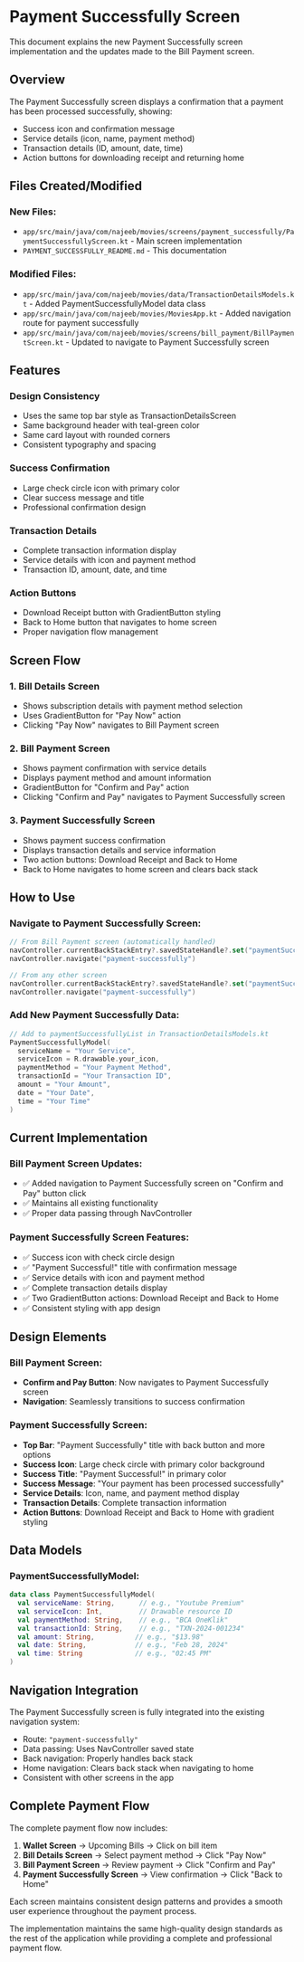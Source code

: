 # Payment Successfully Screen

This document explains the new Payment Successfully screen implementation and the updates made to the Bill Payment screen.

## Overview

The Payment Successfully screen displays a confirmation that a payment has been processed successfully, showing:
- Success icon and confirmation message
- Service details (icon, name, payment method)
- Transaction details (ID, amount, date, time)
- Action buttons for downloading receipt and returning home

## Files Created/Modified

### New Files:
- `app/src/main/java/com/najeeb/movies/screens/payment_successfully/PaymentSuccessfullyScreen.kt` - Main screen implementation
- `PAYMENT_SUCCESSFULLY_README.md` - This documentation

### Modified Files:
- `app/src/main/java/com/najeeb/movies/data/TransactionDetailsModels.kt` - Added PaymentSuccessfullyModel data class
- `app/src/main/java/com/najeeb/movies/MoviesApp.kt` - Added navigation route for payment successfully
- `app/src/main/java/com/najeeb/movies/screens/bill_payment/BillPaymentScreen.kt` - Updated to navigate to Payment Successfully screen

## Features

### Design Consistency
- Uses the same top bar style as TransactionDetailsScreen
- Same background header with teal-green color
- Same card layout with rounded corners
- Consistent typography and spacing

### Success Confirmation
- Large check circle icon with primary color
- Clear success message and title
- Professional confirmation design

### Transaction Details
- Complete transaction information display
- Service details with icon and payment method
- Transaction ID, amount, date, and time

### Action Buttons
- Download Receipt button with GradientButton styling
- Back to Home button that navigates to home screen
- Proper navigation flow management

## Screen Flow

### 1. Bill Details Screen
- Shows subscription details with payment method selection
- Uses GradientButton for "Pay Now" action
- Clicking "Pay Now" navigates to Bill Payment screen

### 2. Bill Payment Screen
- Shows payment confirmation with service details
- Displays payment method and amount information
- GradientButton for "Confirm and Pay" action
- Clicking "Confirm and Pay" navigates to Payment Successfully screen

### 3. Payment Successfully Screen
- Shows payment success confirmation
- Displays transaction details and service information
- Two action buttons: Download Receipt and Back to Home
- Back to Home navigates to home screen and clears back stack

## How to Use

### Navigate to Payment Successfully Screen:
```kotlin
// From Bill Payment screen (automatically handled)
navController.currentBackStackEntry?.savedStateHandle?.set("paymentSuccessfullyModel", paymentSuccessfullyList.first())
navController.navigate("payment-successfully")

// From any other screen
navController.currentBackStackEntry?.savedStateHandle?.set("paymentSuccessfullyModel", paymentSuccessfullyList.first())
navController.navigate("payment-successfully")
```

### Add New Payment Successfully Data:
```kotlin
// Add to paymentSuccessfullyList in TransactionDetailsModels.kt
PaymentSuccessfullyModel(
  serviceName = "Your Service",
  serviceIcon = R.drawable.your_icon,
  paymentMethod = "Your Payment Method",
  transactionId = "Your Transaction ID",
  amount = "Your Amount",
  date = "Your Date",
  time = "Your Time"
)
```

## Current Implementation

### Bill Payment Screen Updates:
- ✅ Added navigation to Payment Successfully screen on "Confirm and Pay" button click
- ✅ Maintains all existing functionality
- ✅ Proper data passing through NavController

### Payment Successfully Screen Features:
- ✅ Success icon with check circle design
- ✅ "Payment Successful!" title with confirmation message
- ✅ Service details with icon and payment method
- ✅ Complete transaction details display
- ✅ Two GradientButton actions: Download Receipt and Back to Home
- ✅ Consistent styling with app design

## Design Elements

### Bill Payment Screen:
- **Confirm and Pay Button**: Now navigates to Payment Successfully screen
- **Navigation**: Seamlessly transitions to success confirmation

### Payment Successfully Screen:
- **Top Bar**: "Payment Successfully" title with back button and more options
- **Success Icon**: Large check circle with primary color background
- **Success Title**: "Payment Successful!" in primary color
- **Success Message**: "Your payment has been processed successfully"
- **Service Details**: Icon, name, and payment method display
- **Transaction Details**: Complete transaction information
- **Action Buttons**: Download Receipt and Back to Home with gradient styling

## Data Models

### PaymentSuccessfullyModel:
```kotlin
data class PaymentSuccessfullyModel(
  val serviceName: String,      // e.g., "Youtube Premium"
  val serviceIcon: Int,         // Drawable resource ID
  val paymentMethod: String,    // e.g., "BCA OneKlik"
  val transactionId: String,    // e.g., "TXN-2024-001234"
  val amount: String,          // e.g., "$13.98"
  val date: String,            // e.g., "Feb 28, 2024"
  val time: String             // e.g., "02:45 PM"
)
```

## Navigation Integration

The Payment Successfully screen is fully integrated into the existing navigation system:
- Route: `"payment-successfully"`
- Data passing: Uses NavController saved state
- Back navigation: Properly handles back stack
- Home navigation: Clears back stack when navigating to home
- Consistent with other screens in the app

## Complete Payment Flow

The complete payment flow now includes:
1. **Wallet Screen** → Upcoming Bills → Click on bill item
2. **Bill Details Screen** → Select payment method → Click "Pay Now"
3. **Bill Payment Screen** → Review payment → Click "Confirm and Pay"
4. **Payment Successfully Screen** → View confirmation → Click "Back to Home"

Each screen maintains consistent design patterns and provides a smooth user experience throughout the payment process.

The implementation maintains the same high-quality design standards as the rest of the application while providing a complete and professional payment flow. 